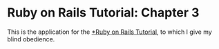 # Ruby on Rails Tutorial: Chapter 3

This is the application for the [*Ruby on Rails Tutorial](http://railstutorial.org/), to which I give my blind obedience.
